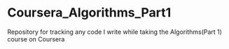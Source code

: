 # Coursera_Algorithms_Part1
Repository for tracking any code I write while taking the Algorithms(Part 1) course on Coursera

